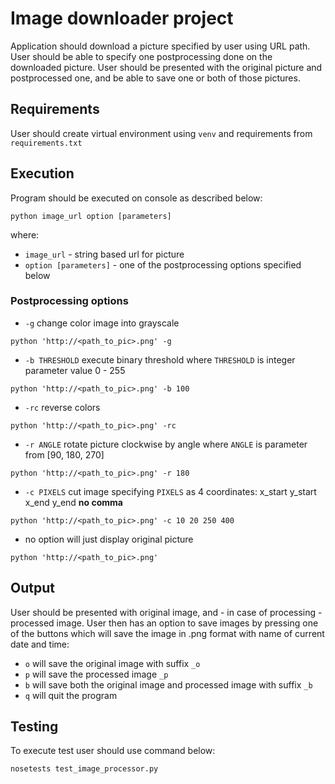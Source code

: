 # Image downloader project

Application should download a picture specified by user using URL path. User should be able to specify one postprocessing done on the downloaded picture. User should be presented with the original picture and postprocessed one, and be able to save one or both of those pictures.

## Requirements
User should create virtual environment using `venv` and requirements from `requirements.txt`

## Execution
 Program should be executed on console as described below:
```
python image_url option [parameters]
```
where:
* `image_url` - string based url for picture 
* `option [parameters]` - one of the postprocessing options specified below

### Postprocessing options
* `-g` change color image into grayscale
```
python 'http://<path_to_pic>.png' -g
```
* `-b THRESHOLD` execute binary threshold where `THRESHOLD` is integer parameter value 0 - 255
```
python 'http://<path_to_pic>.png' -b 100
```
* `-rc` reverse colors
```
python 'http://<path_to_pic>.png' -rc
```
* `-r ANGLE` rotate picture clockwise by angle where `ANGLE` is parameter from [90, 180, 270]
```
python 'http://<path_to_pic>.png' -r 180
```
* `-c PIXELS` cut image specifying `PIXELS` as 4 coordinates: x_start y_start x_end y_end **no comma**
```
python 'http://<path_to_pic>.png' -c 10 20 250 400
```
* no option will just display original picture
```
python 'http://<path_to_pic>.png'
```
	
## Output
User should be presented with original image, and - in case of processing - processed image.
User then has an option to save images by pressing one of the buttons which will save the image in .png format with name of current date and time:
* `o` will save the original image with suffix `_o`
* `p` will save the processed image `_p`
* `b` will save both the original image and processed image with suffix `_b`
* `q` will quit the program

## Testing
To execute test user should use command below:
```
nosetests test_image_processor.py
```
